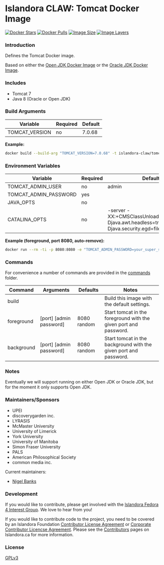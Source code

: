 # Islandora CLAW: Tomcat Docker Image

[![Docker Stars](https://img.shields.io/docker/stars/islandora-claw/tomcat.svg)](https://hub.docker.com/r/islandora-claw/tomcat/)
[![Docker Pulls](https://img.shields.io/docker/pulls/islandora-claw/tomcat.svg)](https://hub.docker.com/r/islandora-claw/tomcat/)
[![Image Size](https://img.shields.io/imagelayers/image-size/islandora-claw/tomcat/latest.svg)](https://imagelayers.io/?images=islandora-claw/tomcat:latest)
[![Image Layers](https://img.shields.io/imagelayers/layers/islandora-claw/tomcat/latest.svg)](https://imagelayers.io/?images=islandora-claw/tomcat:latest)

### Introduction

Defines the Tomcat Docker image. 

Based on either the
[Open JDK Docker Image](https://github.com/Islandora-CLAW/docker-open-jdk) or
the
[Oracle JDK Docker Image](https://github.com/Islandora-CLAW/docker-oracle-jdk).

### Includes

* Tomcat 7
* Java 8 (Oracle or Open JDK)

### Build Arguments

| Variable       | Required | Default |
|----------------|----------|---------|
| TOMCAT_VERSION | no       |  7.0.68 |

**Example:**
```bash
docker build --build-arg "TOMCAT_VERSION=7.0.68" -t islandora-claw/tomcat .
```

### Environment Variables

| Variable              | Required | Default                                                                                              |
|-----------------------|----------|------------------------------------------------------------------------------------------------------|
| TOMCAT_ADMIN_USER     | no       | admin                                                                                                |
| TOMCAT_ADMIN_PASSWORD | yes      |                                                                                                      |
| JAVA_OPTS             | no       |                                                                                                      |
| CATALINA_OPTS         | no       | -server -XX:+CMSClassUnloadingEnabled -Djava.awt.headless=true -Djava.security.egd=file:/dev/urandom |

**Example (foreground, port 8080, auto-remove):**
```bash
docker run --rm -ti -p 8080:8080 -e "TOMCAT_ADMIN_PASSWORD=your_super_secure_password" islandora-claw/tomcat
```

### Commands

For convenience a number of commands are provided in the [commands](/commands)
folder.

| Command    | Arguments               | Defaults    | Notes                                                            |
|------------|-------------------------|-------------|------------------------------------------------------------------|
| build      |                         |             | Build this image with the default settings.                      |
| foreground | [port] [admin password] | 8080 random | Start tomcat in the foreground with the given port and password. |
| background | [port] [admin password] | 8080 random | Start tomcat in the background with the given port and password. |

### Notes

Eventually we will support running on either Open JDK or Oracle JDK, but
for the moment it only supports Open JDK.

### Maintainers/Sponsors

* UPEI
* discoverygarden inc.
* LYRASIS
* McMaster University
* University of Limerick
* York University
* University of Manitoba
* Simon Fraser University
* PALS
* American Philosophical Society
* common media inc.

Current maintainers:

* [Nigel Banks](https://github.com/nigelgbanks)

### Development

If you would like to contribute, please get involved with the
[Islandora Fedora 4 Interest Group](https://github.com/Islandora/Islandora-Fedora4-Interest-Group).
We love to hear from you!

If you would like to contribute code to the project, you need to be covered by
an Islandora Foundation
[Contributor License Agreement](http://islandora.ca/sites/default/files/islandora_cla.pdf)
or
[Corporate Contributor Licencse Agreement](http://islandora.ca/sites/default/files/islandora_ccla.pdf).
Please see the [Contributors](http://islandora.ca/resources/contributors) pages
on Islandora.ca for more information.

### License

[GPLv3](http://www.gnu.org/licenses/gpl-3.0.txt)
